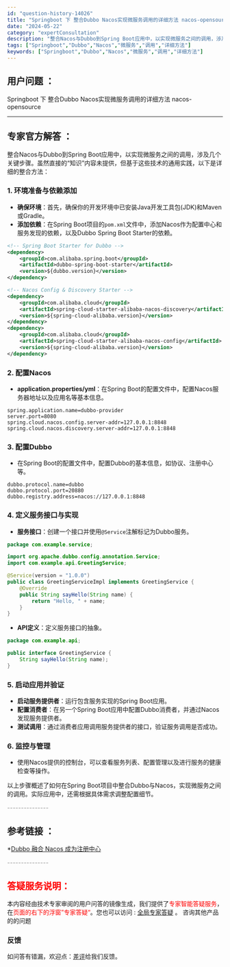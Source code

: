 ```yaml
---
id: "question-history-14026"
title: "Springboot 下 整合Dubbo Nacos实现微服务调用的详细方法 nacos-opensource"
date: "2024-05-22"
category: "expertConsultation"
description: "整合Nacos与Dubbo到Spring Boot应用中，以实现微服务之间的调用，涉及几个关键步骤。虽然直接的“知识”内容未提供，但基于这些技术的通用实践，以下是详细的整合方法：### 1. 环境准备与依赖添加- **确保环境**：首先，确保你的开发环境中已安装Java开发工具包(JDK)和Mave"
tags: ["Springboot","Dubbo","Nacos","微服务","调用","详细方法"]
keywords: ["Springboot","Dubbo","Nacos","微服务","调用","详细方法"]
---
```


## 用户问题 ： 
 Springboot 下 整合Dubbo Nacos实现微服务调用的详细方法 nacos-opensource 

---------------
## 专家官方解答 ：

整合Nacos与Dubbo到Spring Boot应用中，以实现微服务之间的调用，涉及几个关键步骤。虽然直接的“知识”内容未提供，但基于这些技术的通用实践，以下是详细的整合方法：

### 1. 环境准备与依赖添加

- **确保环境**：首先，确保你的开发环境中已安装Java开发工具包(JDK)和Maven或Gradle。
- **添加依赖**：在Spring Boot项目的`pom.xml`文件中，添加Nacos作为配置中心和服务发现的依赖，以及Dubbo Spring Boot Starter的依赖。

```xml
<!-- Spring Boot Starter for Dubbo -->
<dependency>
    <groupId>com.alibaba.spring.boot</groupId>
    <artifactId>dubbo-spring-boot-starter</artifactId>
    <version>${dubbo.version}</version>
</dependency>

<!-- Nacos Config & Discovery Starter -->
<dependency>
    <groupId>com.alibaba.cloud</groupId>
    <artifactId>spring-cloud-starter-alibaba-nacos-discovery</artifactId>
    <version>${spring-cloud-alibaba.version}</version>
</dependency>
<dependency>
    <groupId>com.alibaba.cloud</groupId>
    <artifactId>spring-cloud-starter-alibaba-nacos-config</artifactId>
    <version>${spring-cloud-alibaba.version}</version>
</dependency>
```

### 2. 配置Nacos

- **application.properties/yml**：在Spring Boot的配置文件中，配置Nacos服务器地址以及应用名等基本信息。

```properties
spring.application.name=dubbo-provider
server.port=8080
spring.cloud.nacos.config.server-addr=127.0.0.1:8848
spring.cloud.nacos.discovery.server-addr=127.0.0.1:8848
```

### 3. 配置Dubbo

- 在Spring Boot的配置文件中，配置Dubbo的基本信息，如协议、注册中心等。

```properties
dubbo.protocol.name=dubbo
dubbo.protocol.port=20880
dubbo.registry.address=nacos://127.0.0.1:8848
```

### 4. 定义服务接口与实现

- **服务接口**：创建一个接口并使用`@Service`注解标记为Dubbo服务。
  
```java
package com.example.service;

import org.apache.dubbo.config.annotation.Service;
import com.example.api.GreetingService;

@Service(version = "1.0.0")
public class GreetingServiceImpl implements GreetingService {
    @Override
    public String sayHello(String name) {
        return "Hello, " + name;
    }
}
```

- **API定义**：定义服务接口的抽象。

```java
package com.example.api;

public interface GreetingService {
    String sayHello(String name);
}
```

### 5. 启动应用并验证

- **启动服务提供者**：运行包含服务实现的Spring Boot应用。
- **配置消费者**：在另一个Spring Boot应用中配置Dubbo消费者，并通过Nacos发现服务提供者。
- **测试调用**：通过消费者应用调用服务提供者的接口，验证服务调用是否成功。

### 6. 监控与管理

- 使用Nacos提供的控制台，可以查看服务列表、配置管理以及进行服务的健康检查等操作。

以上步骤概述了如何在Spring Boot项目中整合Dubbo与Nacos，实现微服务之间的调用。实际应用中，还需根据具体需求调整配置细节。


<font color="#949494">---------------</font> 


## 参考链接 ：

*[Dubbo 融合 Nacos 成为注册中心](https://nacos.io/docs/latest/ecology/use-nacos-with-dubbo)


 <font color="#949494">---------------</font> 
 


## <font color="#FF0000">答疑服务说明：</font> 

本内容经由技术专家审阅的用户问答的镜像生成，我们提供了<font color="#FF0000">专家智能答疑服务</font>，在<font color="#FF0000">页面的右下的浮窗”专家答疑“</font>。您也可以访问 : [全局专家答疑](https://answer.opensource.alibaba.com/docs/intro) 。 咨询其他产品的的问题

### 反馈
如问答有错漏，欢迎点：[差评](https://ai.nacos.io/user/feedbackByEnhancerGradePOJOID?enhancerGradePOJOId=14027)给我们反馈。
